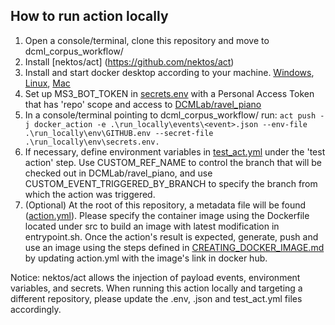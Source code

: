 ## How to run action locally
1. Open a console/terminal, clone this repository and move to dcml_corpus_workflow/
2. Install [nektos/act] (https://github.com/nektos/act) 
3. Install and start docker desktop according to your machine. [Windows](https://docs.docker.com/desktop/install/windows-install/), [Linux](https://docs.docker.com/desktop/install/linux-install/), [Mac](https://docs.docker.com/desktop/install/mac-install/)
5. Set up MS3_BOT_TOKEN in [secrets.env](env/secrets.env) with a Personal Access Token that has 'repo' scope and access to [DCMLab/ravel_piano](https://github.com/DCMLab/ravel_piano)
6. In a console/terminal pointing to dcml_corpus_workflow/ run: `act push -j docker_action -e .\run_locally\events\<event>.json --env-file .\run_locally\env\GITHUB.env --secret-file .\run_locally\env\secrets.env.`
6. If necessary, define environment variables in [test_act.yml](../.github/workflows/test_act.yml) under the 'test action' step. Use CUSTOM_REF_NAME to control the branch that will be checked out in DCMLab/ravel_piano, and use CUSTOM_EVENT_TRIGGERED_BY_BRANCH to specify the branch from which the action was triggered.
7. (Optional) At the root of this repository, a metadata file will be found ([action.yml](../action.yml)). Please specify the container image using the Dockerfile located under src to build an image with latest modification in entrypoint.sh. Once the action's result is expected, generate, push and use an image using the steps defined in [CREATING_DOCKER_IMAGE.md](../src/CREATING_DOCKER_IMAGE.md) by updating action.yml with the image's link in docker hub.

Notice: nektos/act allows the injection of payload events, environment variables, and secrets. When running this action locally and targeting a different repository, please update the .env, .json and test_act.yml files accordingly.


